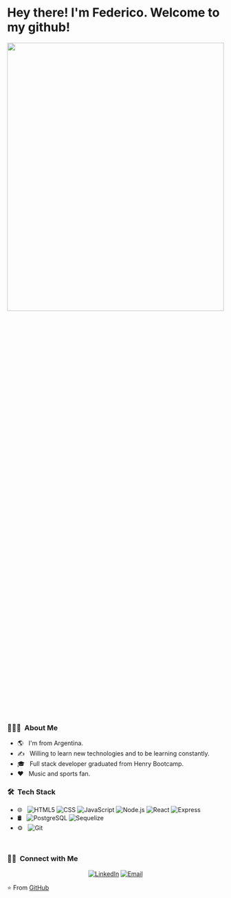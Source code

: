 <h1> Hey there! I'm Federico. Welcome to my github! </h1>

<img width="100%" height="40%" src="https://elioestudio.com/wp-content/uploads/2019/09/Dia-del-programador-845x321.jpg">


<h3> 👨🏻‍💻 &nbsp;About Me </h3>

- 🌎 &nbsp; I'm from Argentina.
- ✍️ &nbsp; Willing to learn new technologies and to be learning constantly.
- 🎓 &nbsp; Full stack developer graduated from Henry Bootcamp.
- :heart: &nbsp; Music and sports fan.

<h3> 🛠 &nbsp;Tech Stack</h3>

- 🌐 &nbsp;
  ![HTML5](https://img.shields.io/badge/-HTML5-333333?style=flat&logo=HTML5)
  ![CSS](https://img.shields.io/badge/-CSS-333333?style=flat&logo=CSS3&logoColor=1572B6)
  ![JavaScript](https://img.shields.io/badge/-JavaScript-333333?style=flat&logo=javascript)
  ![Node.js](https://img.shields.io/badge/-Node.js-333333?style=flat&logo=node.js)
  ![React](https://img.shields.io/badge/-React-333333?style=flat&logo=react)
  ![Express](https://img.shields.io/badge/-Express-333333?style=flat&logo=Express)
- 🛢 &nbsp;
  ![PostgreSQL](https://img.shields.io/badge/-PostgreSQL-333333?style=flat&logo=PostgreSQL)
  ![Sequelize](https://img.shields.io/badge/-Sequelize-333333?style=flat&logo=Sequelize)
- ⚙️ &nbsp;
  ![Git](https://img.shields.io/badge/-Git-333333?style=flat&logo=git)

<br/>

<h3> 🤝🏻 &nbsp;Connect with Me </h3>

<p align="center">
<a href="https://www.linkedin.com/in/federico-siri/"><img alt="LinkedIn" src="https://img.shields.io/badge/LinkedIn-Federico%20Siri%20-blue?style=flat-square&logo=linkedin"></a>
<a href="mailto:federicosiri9@gmail.com"><img alt="Email" src="https://img.shields.io/badge/Email-federicosiri9@gmail.com-blue?style=flat-square&logo=gmail"></a>
</p>

⭐️ From [GitHub](https://github.com/fedesiri)
